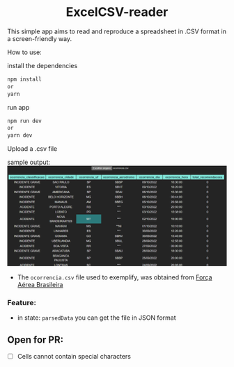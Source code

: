 # <center>ExcelCSV-reader</center>

This simple app aims to read and reproduce a spreadsheet in .CSV format in a screen-friendly way.

How to use:

install the dependencies
```bash
npm install
or
yarn
```

run app
```bash
npm run dev
or
yarn dev
```

Upload a .csv file

sample output:
<img src="./example.png"/> 

- The `ocorrencia.csv` file used to exemplify, was obtained from
  <a href='https://www2.fab.mil.br/cenipa'>Força Aérea Brasileira</a>

### Feature: 
  - in state: ``parsedData`` you can get the file in JSON format

## Open for PR:
- [ ] Cells cannot contain special characters
